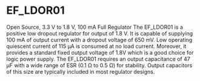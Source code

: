 # EF_LDOR01
Open Source, 3.3 V to 1.8 V, 100 mA Full Regulator 
The EF_LDOR01 is a positive low dropout regulator for
output of 1.8 V. It is capable of supplying 100 mA of output
current with a dropout voltage of 650 mV. Low operating
quiescent current of 115 µA is consumed at no load current.
Moreover, it provides a standard fixed output voltage of 1.8V
which is a good choice for logic power supply. The
EF_LDOR01 requires an output capacitance of 47 μF with a
wide range of ESR (0.1 Ω to 0.5 Ω) for stability. Output
capacitors of this size are typically included in most regulator
designs.
